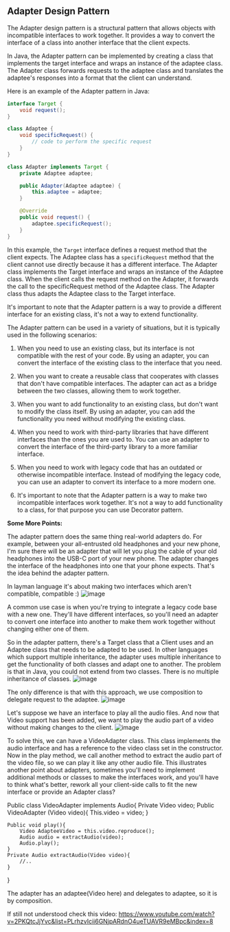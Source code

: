 ## Adapter Design Pattern

The Adapter design pattern is a structural pattern that allows objects with incompatible interfaces to work together. It provides a way to convert the interface of a class into another interface that the client expects.

In Java, the Adapter pattern can be implemented by creating a class that implements the target interface and wraps an instance of the adaptee class. The Adapter class forwards requests to the adaptee class and translates the adaptee's responses into a format that the client can understand.

Here is an example of the Adapter pattern in Java:

```java
interface Target {
    void request();
}

class Adaptee {
    void specificRequest() {
        // code to perform the specific request
    }
}

class Adapter implements Target {
    private Adaptee adaptee;

    public Adapter(Adaptee adaptee) {
        this.adaptee = adaptee;
    }

    @Override
    public void request() {
        adaptee.specificRequest();
    }
}
```

In this example, the `Target` interface defines a request method that the client expects. The Adaptee class has a `specificRequest` method that the client cannot use directly because it has a different interface. The Adapter class implements the Target interface and wraps an instance of the Adaptee class. When the client calls the request method on the Adapter, it forwards the call to the specificRequest method of the Adaptee class. The Adapter class thus adapts the Adaptee class to the Target interface.

It's important to note that the Adapter pattern is a way to provide a different interface for an existing class, it's not a way to extend functionality.


The Adapter pattern can be used in a variety of situations, but it is typically used in the following scenarios:

1. When you need to use an existing class, but its interface is not compatible with the rest of your code. By using an adapter, you can convert the interface of the existing class to the interface that you need.

2. When you want to create a reusable class that cooperates with classes that don't have compatible interfaces. The adapter can act as a bridge between the two classes, allowing them to work together.

3. When you want to add functionality to an existing class, but don't want to modify the class itself. By using an adapter, you can add the functionality you need without modifying the existing class.

4. When you need to work with third-party libraries that have different interfaces than the ones you are used to. You can use an adapter to convert the interface of the third-party library to a more familiar interface.

5. When you need to work with legacy code that has an outdated or otherwise incompatible interface. Instead of modifying the legacy code, you can use an adapter to convert its interface to a more modern one.

6. It's important to note that the Adapter pattern is a way to make two incompatible interfaces work together. It's not a way to add functionality to a class, for that purpose you can use Decorator pattern.

**Some More Points:**

The adapter pattern does the same thing real-world adapters do. For example, between your all-entrusted old headphones and your new phone, I'm sure there will be an adapter that will let you plug the cable of your  old headphones into the USB-C port of your new phone. The adapter changes the interface of the headphones into one that your phone expects. That's the idea behind the adapter pattern.

In layman language it's about making two interfaces which aren't compatible, compatible :)
![image](https://user-images.githubusercontent.com/61246444/231216729-14400206-acb5-4982-a759-ace6019b3f70.png)

A common use case is when you're trying to integrate a legacy code base with a new one. They'll have different interfaces, so you'll need an adapter to convert one interface into another to make them work together without changing either one of them. 

So in the adapter pattern, there's a Target class that a Client uses and an Adaptee class that needs to be adapted to be used. In other languages which support multiple inheritance, the adapter uses multiple inheritance to get the functionality of both classes and adapt one to another. The problem is that in Java, you could not extend from two classes. There is no multiple inheritance of classes.
![image](https://user-images.githubusercontent.com/61246444/231216842-4a7f4c41-5a06-41ac-84a5-33e0cfeecfb4.png)

The only difference is that with this approach, we use composition to delegate request to the adaptee. 
![image](https://user-images.githubusercontent.com/61246444/231217677-9f7c4f6c-b026-4afc-8f2a-7d5fba249814.png)

Let's suppose we have an interface to play all the audio files. And now that Video support has been added, we want to play the audio part of a video without making changes to the client.
![image](https://user-images.githubusercontent.com/61246444/231216897-527946ee-cb38-49de-8e2d-cbe2d91e6cf4.png)

To solve this, we can have a VideoAdapter class. This class implements the audio interface and has a reference to the video class set in the constructor. Now in the play method, we call another method to extract the audio part of the video file, so we can play it like any other audio file. This illustrates another point about adapters, sometimes you'll need to implement additional methods or classes to make the interfaces work, and you'll have to think what's better, rework all your client-side calls to fit the new interface or provide an Adapter class?

Public class VideoAdapter implements Audio{
	Private Video video;
	Public VideoAdapter (Video video){
		This.video = video;
	}
	
	Public void play(){
		Video AdapteeVideo = this.video.reproduce();
		Audio audio = extractAudio(video);
		Audio.play();
	}
	Private Audio extractAudio(Video video){
		//..
	}
}

The adapter has an adaptee(Video here) and delegates to adaptee, so it is by composition.

If still not understood check this video:
https://www.youtube.com/watch?v=2PKQtcJjYvc&list=PLrhzvIcii6GNjpARdnO4ueTUAVR9eMBpc&index=8




